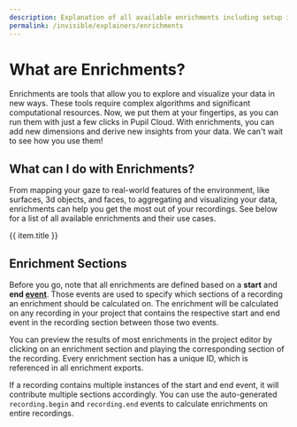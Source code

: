 ```yaml
---
description: Explanation of all available enrichments including setup instructions.
permalink: /invisible/explainers/enrichments
---
```


# What are Enrichments? 
Enrichments are tools that allow you to explore and visualize your data in new ways. These tools require complex algorithms and significant computational resources. Now, we put them at your fingertips, as you can run them with just a few clicks in Pupil Cloud. With enrichments, you can add new dimensions and derive new insights from your data. We can't wait to see how you use them!

## What can I do with Enrichments?
From mapping your gaze to real-world features of the environment, like surfaces, 3d objects, and faces, to aggregating and visualizing your data, enrichments can help you get the most out of your recordings. See below for a list of all available enrichments and their use cases.

<div class="pb-4">
  <v-btn
    v-for="(item,index) in enrichments"
    :key="index"
    outline
    round
    color="primary"
    :to="item.link"
    style="font-weight:normal;border-color"
  >
    {{ item.title }}
  </v-btn>
</div>

## Enrichment Sections
Before you go, note that all enrichments are defined based on a **start** and **end [event](/invisible/explainers/basic-concepts/#events)**. Those events are used to specify which sections of a recording an enrichment should be calculated on. The enrichment will be calculated on any recording in your project that contains the respective start and end event in the recording section between those two events.

You can preview the results of most enrichments in the project editor by clicking on an enrichment section and playing the corresponding section of the recording. Every enrichment section has a unique ID, which is referenced in all enrichment exports.

If a recording contains multiple instances of the start and end event, it will contribute multiple sections accordingly. You can use the auto-generated `recording.begin` and `recording.end` events to calculate enrichments on entire recordings.

<script>
export default {
  data() {
    return {
      panel: null,
      enrichments: [
        {
          title: "Reference image mapper",
          link: "/invisible/explainers/enrichments/reference-image-mapper",
        },
        {
          title: "Marker mapper",
          link: "/invisible/explainers/enrichments/marker-mapper",
        },
        {
          title: "Face mapper",
          link: "/invisible/explainers/enrichments/face-mapper",
        },
        {
          title: "Gaze overlay",
          link: "/invisible/explainers/enrichments/gaze-overlay",
        },
        {
          title: "Raw Data",
          link: "/invisible/explainers/enrichments/raw-data",
        },
      ]
    };
  },
}
</script>






